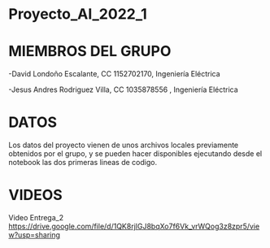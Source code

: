 # Proyecto_AI_2022_1
# MIEMBROS DEL GRUPO
-David Londoño Escalante, CC 1152702170, Ingeniería Eléctrica 

-Jesus Andres Rodriguez Villa, CC 1035878556 , Ingeniería Eléctrica

# DATOS
Los datos del proyecto vienen de unos archivos locales previamente obtenidos por el grupo, y se pueden hacer disponibles ejecutando desde el notebook las dos primeras lineas de codigo.
# VIDEOS
Video Entrega_2
https://drive.google.com/file/d/1QK8rjlGJ8bqXo7f6Vk_vrWQog3z8zpr5/view?usp=sharing
